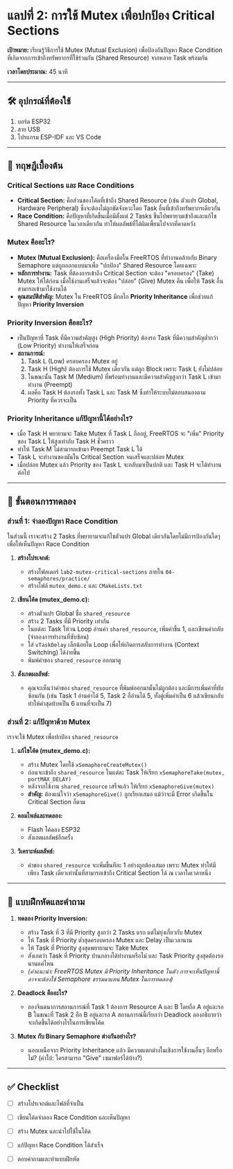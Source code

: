 # แลปที่ 2: การใช้ Mutex เพื่อปกป้อง Critical Sections

**เป้าหมาย:** เรียนรู้วิธีการใช้ Mutex (Mutual Exclusion) เพื่อป้องกันปัญหา Race Condition ที่เกิดจากการเข้าถึงทรัพยากรที่ใช้ร่วมกัน (Shared Resource) จากหลาย Task พร้อมกัน

**เวลาโดยประมาณ:** 45 นาที

---

## 🛠️ อุปกรณ์ที่ต้องใช้

1.  บอร์ด ESP32
2.  สาย USB
3.  โปรแกรม ESP-IDF และ VS Code

---

## 📖 ทฤษฎีเบื้องต้น

### Critical Sections และ Race Conditions

-   **Critical Section:** คือส่วนของโค้ดที่เข้าถึง Shared Resource (เช่น ตัวแปร Global, Hardware Peripheral) ซึ่งจะต้องไม่ถูกขัดจังหวะโดย Task อื่นที่เข้าถึงทรัพยากรเดียวกัน
-   **Race Condition:** คือปัญหาที่เกิดขึ้นเมื่อมีตั้งแต่ 2 Tasks ขึ้นไปพยายามเข้าถึงและแก้ไข Shared Resource ในเวลาเดียวกัน ทำให้ผลลัพธ์ที่ได้ผิดเพี้ยนไปจากที่คาดหวัง

### Mutex คืออะไร?

-   **Mutex (Mutual Exclusion):** คือเครื่องมือใน FreeRTOS ที่ทำงานคล้ายกับ Binary Semaphore แต่ถูกออกแบบมาเพื่อ "ปกป้อง" Shared Resource โดยเฉพาะ
-   **หลักการทำงาน:** Task ที่ต้องการเข้าถึง Critical Section จะต้อง "ครอบครอง" (Take) Mutex ให้ได้ก่อน เมื่อใช้งานเสร็จแล้วจะต้อง "ปล่อย" (Give) Mutex คืน เพื่อให้ Task อื่นสามารถเข้ามาใช้งานได้
-   **คุณสมบัติสำคัญ:** Mutex ใน FreeRTOS มีกลไก **Priority Inheritance** เพื่อช่วยแก้ปัญหา **Priority Inversion**

### Priority Inversion คืออะไร?

-   เป็นปัญหาที่ Task ที่มีความสำคัญสูง (High Priority) ต้องรอ Task ที่มีความสำคัญต่ำกว่า (Low Priority) ทำงานให้เสร็จก่อน
-   **สถานการณ์:**
    1.  Task L (Low) ครอบครอง Mutex อยู่
    2.  Task H (High) ต้องการใช้ Mutex เดียวกัน แต่ถูก Block เพราะ Task L ยังไม่ปล่อย
    3.  ในขณะนั้น Task M (Medium) ที่พร้อมทำงานและมีความสำคัญสูงกว่า Task L เข้ามาทำงาน (Preempt)
    4.  ผลคือ Task H ต้องรอทั้ง Task L และ Task M ซึ่งทำให้ระบบไม่ตอบสนองตาม Priority ที่ควรจะเป็น

### Priority Inheritance แก้ปัญหานี้ได้อย่างไร?

-   เมื่อ Task H พยายามจะ Take Mutex ที่ Task L ถืออยู่, FreeRTOS จะ "เพิ่ม" Priority ของ Task L ให้สูงเท่ากับ Task H ชั่วคราว
-   ทำให้ Task M ไม่สามารถเข้ามา Preempt Task L ได้
-   Task L จะทำงานของมันใน Critical Section จนเสร็จและปล่อย Mutex
-   เมื่อปล่อย Mutex แล้ว Priority ของ Task L จะกลับมาเป็นปกติ และ Task H จะได้ทำงานต่อไป

---

## 🧪 ขั้นตอนการทดลอง

### ส่วนที่ 1: จำลองปัญหา Race Condition

ในส่วนนี้ เราจะสร้าง 2 Tasks ที่พยายามจะแก้ไขตัวแปร Global เดียวกันโดยไม่มีการป้องกันใดๆ เพื่อให้เห็นปัญหา Race Condition

1.  **สร้างโปรเจกต์:**
    -   สร้างโฟลเดอร์ `lab2-mutex-critical-sections` ภายใน `04-semaphores/practice/`
    -   สร้างไฟล์ `mutex_demo.c` และ `CMakeLists.txt`

2.  **เขียนโค้ด (mutex_demo.c):**
    -   สร้างตัวแปร Global ชื่อ `shared_resource`
    -   สร้าง 2 Tasks ที่มี Priority เท่ากัน
    -   ในแต่ละ Task ให้วน Loop อ่านค่า `shared_resource`, เพิ่มค่าขึ้น 1, และเขียนค่ากลับ (จำลองการทำงานที่ซับซ้อน)
    -   ใส่ `vTaskDelay` เล็กน้อยใน Loop เพื่อให้เกิดการสลับการทำงาน (Context Switching) ได้ง่ายขึ้น
    -   พิมพ์ค่าของ `shared_resource` ออกมาดู

3.  **สังเกตผลลัพธ์:**
    -   คุณจะเห็นว่าค่าของ `shared_resource` ที่พิมพ์ออกมานั้นไม่ถูกต้อง และมีการเพิ่มค่าที่ทับซ้อนกัน (เช่น Task 1 อ่านค่าได้ 5, Task 2 ก็อ่านได้ 5, ทั้งคู่เพิ่มค่าเป็น 6 แล้วเขียนกลับ ทำให้ค่าสุดท้ายเป็น 6 แทนที่จะเป็น 7)

### ส่วนที่ 2: แก้ปัญหาด้วย Mutex

เราจะใช้ Mutex เพื่อปกป้อง `shared_resource`

1.  **แก้ไขโค้ด (mutex_demo.c):**
    -   สร้าง Mutex โดยใช้ `xSemaphoreCreateMutex()`
    -   ก่อนจะเข้าถึง `shared_resource` ในแต่ละ Task ให้เรียก `xSemaphoreTake(mutex, portMAX_DELAY)`
    -   หลังจากใช้งาน `shared_resource` เสร็จแล้ว ให้เรียก `xSemaphoreGive(mutex)`
    -   **สำคัญ:** ต้องแน่ใจว่า `xSemaphoreGive()` ถูกเรียกเสมอ แม้ว่าจะมี Error เกิดขึ้นใน Critical Section ก็ตาม

2.  **คอมไพล์และทดลอง:**
    -   Flash โค้ดลง ESP32
    -   สังเกตผลลัพธ์อีกครั้ง

3.  **วิเคราะห์ผลลัพธ์:**
    -   ค่าของ `shared_resource` จะเพิ่มขึ้นทีละ 1 อย่างถูกต้องเสมอ เพราะ Mutex ทำให้มีเพียง Task เดียวเท่านั้นที่สามารถเข้าถึง Critical Section ได้ ณ เวลาใดเวลาหนึ่ง

---

## 📝 แบบฝึกหัดและคำถาม

1.  **ทดลอง Priority Inversion:**
    -   สร้าง Task ที่ 3 ที่มี Priority สูงกว่า 2 Tasks แรก แต่ไม่ยุ่งเกี่ยวกับ Mutex
    -   ให้ Task ที่ Priority ต่ำสุดครอบครอง Mutex และ Delay เป็นเวลานาน
    -   ให้ Task ที่ Priority สูงสุดพยายามจะ Take Mutex
    -   สังเกตว่า Task ที่ Priority ปานกลางได้ทำงานหรือไม่ และ Task Priority สูงสุดต้องรอนานแค่ไหน
    -   *(คำแนะนำ: FreeRTOS Mutex มี Priority Inheritance ในตัว การจะเห็นปัญหานี้อาจจะต้องใช้ Semaphore ธรรมดาแทน Mutex ในการทดลอง)*

2.  **Deadlock คืออะไร?**
    -   ลองจินตนาการสถานการณ์ที่ Task 1 ต้องการ Resource A และ B โดยถือ A อยู่และรอ B ในขณะที่ Task 2 ถือ B อยู่และรอ A สถานการณ์นี้เรียกว่า Deadlock ลองอธิบายว่าจะเกิดขึ้นได้อย่างไรในการเขียนโค้ด

3.  **Mutex กับ Binary Semaphore ต่างกันอย่างไร?**
    -   นอกเหนือจาก Priority Inheritance แล้ว มีความแตกต่างในเชิงการใช้งานอื่นๆ อีกหรือไม่? (คำใบ้: ใครสามารถ "Give" เซมาฟอร์ได้บ้าง?)

---

## ✅ Checklist

-   [ ] สร้างโปรเจกต์และไฟล์ที่จำเป็น
-   [ ] เขียนโค้ดจำลอง Race Condition และเห็นปัญหา
-   [ ] สร้าง Mutex และนำไปใช้ในโค้ด
-   [ ] แก้ปัญหา Race Condition ได้สำเร็จ
-   [ ] ตอบคำถามและทำแบบฝึกหัด

